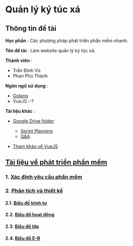 # Quản lý ký túc xá

## Thông tin đề tài 

**Học phần** : Các phương pháp phát triển phần mềm nhanh.

**Tên đề tài** : Làm website quản lý ký túc xá.

**Thành viên** : 
- Trần Đình Vũ
- Phan Phú Thành

**Ngôn ngữ sử dụng** :
- [Golang](https://golang.org/)
- VueJS :-?

**Tài liệu khác** :
- [Google Drive folder](https://drive.google.com/open?id=1mdFRZLyr1xLBjlqofsPvLP6bdbBcQS_B)

  -  [Sprint Planning](https://docs.google.com/spreadsheets/d/1EoV6SjYCSxJXXKl3eWgFJAMr5WD1BUkhHbn7Jj3Wa5A/edit?usp=sharing)
  -  [Q&A](https://docs.google.com/spreadsheets/d/1qhD5vAsDTaZFDzS6ogCaKI8Yk6_AQ2E665HbKgXV0JI/edit?usp=sharing)

- [Tham khảo về VueJS](https://viblo.asia/p/thuc-hanh-vuejs-cho-nguoi-moi-bat-dau-p1-QpmledMVZrd)

## [Tài liệu về phát triển phần mềm](https://github.com/ThanhPP/HUST_20192_QuanLyKyTucXa/tree/master/TaiLieu)

### 1. [Xác định yêu cầu phần mềm](https://github.com/ThanhPP/HUST_20192_QuanLyKyTucXa/tree/master/TaiLieu/XacDinhYeuCauPhanMem)

### 2. [Phân tích và thiết kế](https://github.com/ThanhPP/HUST_20192_QuanLyKyTucXa/tree/master/TaiLieu/PhanTich%26ThietKe)

#### 2.1. [Biểu đồ trình tự](https://github.com/ThanhPP/HUST_20192_QuanLyKyTucXa/tree/master/TaiLieu/PhanTich%26ThietKe/Bieu%20do%20trinh%20tu)

#### 2.2. [Biểu đồ hoạt động](https://github.com/ThanhPP/HUST_20192_QuanLyKyTucXa/tree/master/TaiLieu/PhanTich%26ThietKe/Bieu%20do%20trinh%20tu)

#### 2.3. [Biểu đồ lớp](https://github.com/ThanhPP/HUST_20192_QuanLyKyTucXa/tree/master/TaiLieu/PhanTich%26ThietKe/Bieu%20do%20lop)

#### 2.4. [Biểu đồ E-R](https://github.com/ThanhPP/HUST_20192_QuanLyKyTucXa/tree/master/TaiLieu/PhanTich%26ThietKe/Bieu%20do%20ER)